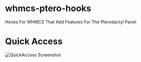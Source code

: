 # whmcs-ptero-hooks
Hooks For WHMCS That Add Features For The Pterodactyl Panel


# Quick Access

![QuickAccess Screenshot](https://i.imgur.com/PcX6NrN.png)
